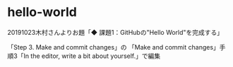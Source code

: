 # hello-world
20191023木村さんよりお題「◆ 課題1：GitHubの"Hello World"を完成する」

「Step 3. Make and commit changes」の
「Make and commit changes」手順3「In the editor, write a bit about yourself.」で編集
